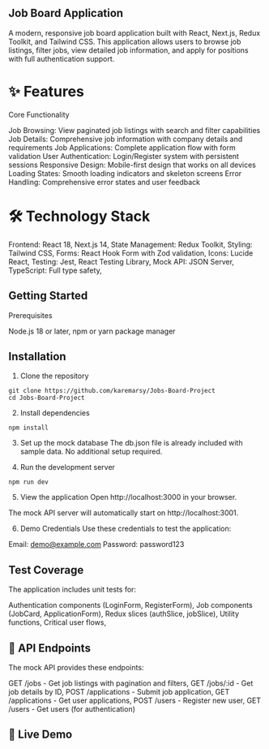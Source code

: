 ## Job Board Application
A modern, responsive job board application built with React, Next.js, Redux Toolkit, and Tailwind CSS. This application allows users to browse job listings, filter jobs, view detailed job information, and apply for positions with full authentication support.

# ✨ Features
Core Functionality

Job Browsing: View paginated job listings with search and filter capabilities
Job Details: Comprehensive job information with company details and requirements
Job Applications: Complete application flow with form validation
User Authentication: Login/Register system with persistent sessions
Responsive Design: Mobile-first design that works on all devices
Loading States: Smooth loading indicators and skeleton screens
Error Handling: Comprehensive error states and user feedback

# 🛠️ Technology Stack

Frontend: React 18, Next.js 14,
State Management: Redux Toolkit,
Styling: Tailwind CSS,
Forms: React Hook Form with Zod validation,
Icons: Lucide React,
Testing: Jest, React Testing Library,
Mock API: JSON Server,
TypeScript: Full type safety,

## Getting Started

Prerequisites

Node.js 18 or later,
npm or yarn package manager

## Installation

1. Clone the repository
 ```
git clone https://github.com/karemarsy/Jobs-Board-Project
cd Jobs-Board-Project
```

2. Install dependencies
```
npm install

```

3. Set up the mock database
The db.json file is already included with sample data. No additional setup required.

4. Run the development server

```
npm run dev
```
5. View the application
Open http://localhost:3000 in your browser.

The mock API server will automatically start on http://localhost:3001.

6. Demo Credentials
Use these credentials to test the application:

Email: demo@example.com
Password: password123



## Test Coverage
The application includes unit tests for:

Authentication components (LoginForm, RegisterForm),
Job components (JobCard, ApplicationForm),
Redux slices (authSlice, jobSlice),
Utility functions,
Critical user flows,

## 📝 API Endpoints
The mock API provides these endpoints:

GET /jobs - Get job listings with pagination and filters,
GET /jobs/:id - Get job details by ID,
POST /applications - Submit job application,
GET /applications - Get user applications,
POST /users - Register new user,
GET /users - Get users (for authentication)

## 🚀 Live Demo

